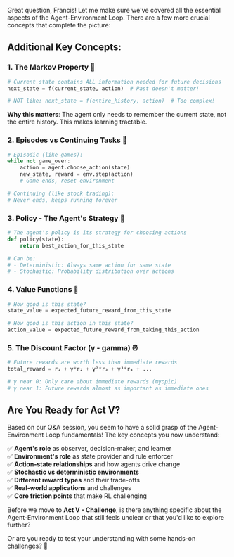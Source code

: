 Great question, Francis! Let me make sure we've covered all the essential aspects of the Agent-Environment Loop. There are a few more crucial concepts that complete the picture:

## Additional Key Concepts:

### **1. The Markov Property** 🔗
```python
# Current state contains ALL information needed for future decisions
next_state = f(current_state, action)  # Past doesn't matter!

# NOT like: next_state = f(entire_history, action)  # Too complex!
```
**Why this matters**: The agent only needs to remember the current state, not the entire history. This makes learning tractable.

### **2. Episodes vs Continuing Tasks** 🔄
```python
# Episodic (like games):
while not game_over:
    action = agent.choose_action(state)
    new_state, reward = env.step(action)
    # Game ends, reset environment

# Continuing (like stock trading):
# Never ends, keeps running forever
```

### **3. Policy - The Agent's Strategy** 🎯
```python
# The agent's policy is its strategy for choosing actions
def policy(state):
    return best_action_for_this_state

# Can be:
# - Deterministic: Always same action for same state
# - Stochastic: Probability distribution over actions
```

### **4. Value Functions** 💎
```python
# How good is this state?
state_value = expected_future_reward_from_this_state

# How good is this action in this state?
action_value = expected_future_reward_from_taking_this_action
```

### **5. The Discount Factor (γ - gamma)** ⏰
```python
# Future rewards are worth less than immediate rewards
total_reward = r₁ + γ*r₂ + γ²*r₃ + γ³*r₄ + ...

# γ near 0: Only care about immediate rewards (myopic)
# γ near 1: Future rewards almost as important as immediate ones
```

## Are You Ready for Act V?

Based on our Q&A session, you seem to have a solid grasp of the Agent-Environment Loop fundamentals! The key concepts you now understand:

✅ **Agent's role** as observer, decision-maker, and learner  
✅ **Environment's role** as state provider and rule enforcer  
✅ **Action-state relationships** and how agents drive change  
✅ **Stochastic vs deterministic environments**  
✅ **Different reward types** and their trade-offs  
✅ **Real-world applications** and challenges  
✅ **Core friction points** that make RL challenging  

Before we move to **Act V - Challenge**, is there anything specific about the Agent-Environment Loop that still feels unclear or that you'd like to explore further?

Or are you ready to test your understanding with some hands-on challenges? 🚀